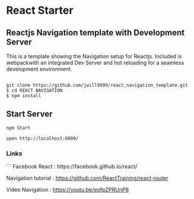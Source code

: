 <h1>React Starter</h1>

<h2>Reactjs Navigation template with Development Server</h2>

This is a template showing the Navigation setup for Reactjs. Included is webpackwith an  integrated Dev Server and hot reloading for a seamless development environment.

```

git clone https://github.com/jwill9999/react_navigation_template.git
$ cd REACT NAVIGATION 
$ npm install

```

<h2>Start Server</h2>

```
npm Start

open http://localhost:8080/

```

<h3>Links</h3>
```
Facebook React : https://facebook.github.io/react/

Navigation tutorial : https://github.com/ReactTraining/react-router

Video Navigation : https://youtu.be/eofpZPRUnP8
```